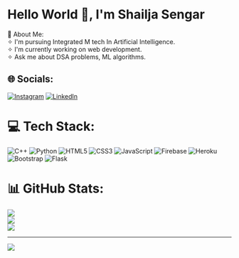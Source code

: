 <h1 align "centre">Hello World 👋, I'm Shailja Sengar</h1>
💫 About Me:
<br>✧ I'm pursuing Integrated M tech In Artificial Intelligence.<br>✧ I'm currently working on web development.<br>✧ Ask me about DSA problems, ML algorithms.<br> 


## 🌐 Socials:
[![Instagram](https://img.shields.io/badge/Instagram-%23E4405F.svg?logo=Instagram&logoColor=white)](https://instagram.com/shailja_117) [![LinkedIn](https://img.shields.io/badge/LinkedIn-%230077B5.svg?logo=linkedin&logoColor=white)](https://linkedin.com/in/shailja-sengar1710) 

# 💻 Tech Stack:
![C++](https://img.shields.io/badge/c++-%2300599C.svg?style=plastic&logo=c%2B%2B&logoColor=white) ![Python](https://img.shields.io/badge/python-3670A0?style=plastic&logo=python&logoColor=ffdd54) ![HTML5](https://img.shields.io/badge/html5-%23E34F26.svg?style=plastic&logo=html5&logoColor=white) ![CSS3](https://img.shields.io/badge/css3-%231572B6.svg?style=plastic&logo=css3&logoColor=white) ![JavaScript](https://img.shields.io/badge/javascript-%23323330.svg?style=plastic&logo=javascript&logoColor=%23F7DF1E) ![Firebase](https://img.shields.io/badge/firebase-%23039BE5.svg?style=plastic&logo=firebase) ![Heroku](https://img.shields.io/badge/heroku-%23430098.svg?style=plastic&logo=heroku&logoColor=white) ![Bootstrap](https://img.shields.io/badge/bootstrap-%23563D7C.svg?style=plastic&logo=bootstrap&logoColor=white) ![Flask](https://img.shields.io/badge/flask-%23000.svg?style=plastic&logo=flask&logoColor=white)
# 📊 GitHub Stats:
![](https://github-readme-stats.vercel.app/api?username=shailja-sengar&theme=tokyonight&hide_border=true&include_all_commits=true&count_private=true)<br/>
![](https://github-readme-streak-stats.herokuapp.com/?user=shailja-sengar&theme=tokyonight&hide_border=true)<br/>
![](https://github-readme-stats.vercel.app/api/top-langs/?username=shailja-sengar&theme=tokyonight&hide_border=true&include_all_commits=true&count_private=true&layout=compact)

---
[![](https://visitcount.itsvg.in/api?id=shailja-sengar&icon=0&color=0)](https://visitcount.itsvg.in)

<!-- Proudly created with GPRM ( https://gprm.itsvg.in ) -->
